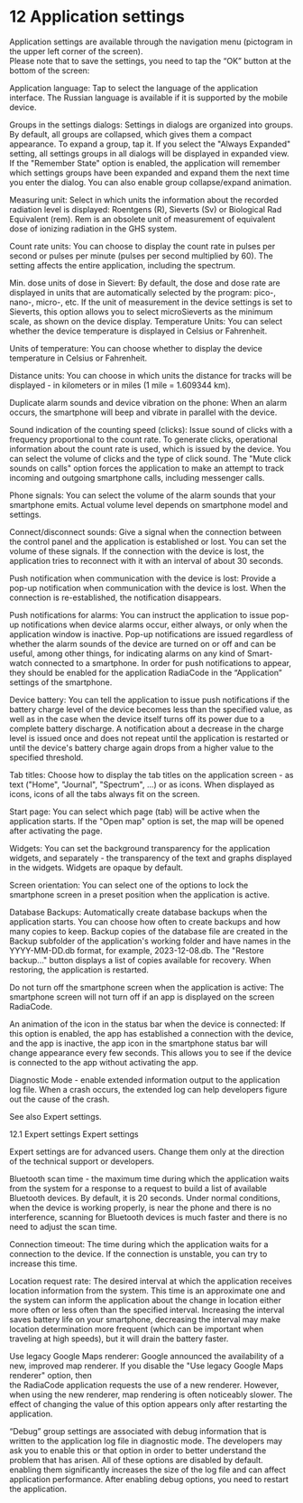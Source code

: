 # 12 Application settings

Application settings are available through the navigation menu (pictogram in the upper left corner of the screen).\
Please note that to save the settings, you need to tap the “OK” button at the bottom of the screen:

Application language: Tap to select the language of the application interface. The Russian language is available if it is supported by the mobile device.

Groups in the settings dialogs: Settings in dialogs are organized into groups. By default, all groups are collapsed, which gives them a compact appearance. To expand a group, tap it. If you select the "Always Expanded" setting, all settings groups in all dialogs will be displayed in expanded view. If the "Remember State" option is enabled, the application will remember which settings groups have been expanded and expand them the next time you enter the dialog. You can also enable group collapse/expand animation.

Measuring unit: Select in which units the information about the recorded radiation level is displayed: Roentgens (R), Sieverts (Sv) or Biological Rad Equivalent (rem). Rem is an obsolete unit of measurement of equivalent dose of ionizing radiation in the GHS system.

Count rate units: You can choose to display the count rate in pulses per second or pulses per minute (pulses per second multiplied by 60). The setting affects the entire application, including the spectrum.

Min. dose units of dose in Sievert: By default, the dose and dose rate are displayed in units that are automatically selected by the program: pico-, nano-, micro-, etc. If the unit of measurement in the device settings is set to Sieverts, this option allows you to select microSieverts as the minimum scale, as shown on the device display. Temperature Units: You can select whether the device temperature is displayed in Celsius or Fahrenheit.

Units of temperature: You can choose whether to display the device temperature in Celsius or Fahrenheit.

Distance units: You can choose in which units the distance for tracks will be displayed - in kilometers or in miles (1 mile = 1.609344 km).

Duplicate alarm sounds and device vibration on the phone: When an alarm occurs, the smartphone will beep and vibrate in parallel with the device.

Sound indication of the counting speed (clicks): Issue sound of clicks with a frequency proportional to the count rate. To generate clicks, operational information about the count rate is used, which is issued by the device. You can select the volume of clicks and the type of click sound. The "Mute click sounds on calls" option forces the application to make an attempt to track incoming and outgoing smartphone calls, including messenger calls.

Phone signals: You can select the volume of the alarm sounds that your smartphone emits. Actual volume level depends on smartphone model and settings.

Connect/disconnect sounds: Give a signal when the connection between the control panel and the application is established or lost. You can set the volume of these signals. If the connection with the device is lost, the application tries to reconnect with it with an interval of about 30 seconds.

Push notification when communication with the device is lost: Provide a pop-up notification when communication with the device is lost. When the connection is re-established, the notification disappears.

Push notifications for alarms: You can instruct the application to issue pop-up notifications when device alarms occur, either always, or only when the application window is inactive. Pop-up notifications are issued regardless of whether the alarm sounds of the device are turned on or off and can be useful, among other things, for indicating alarms on any kind of Smart-watch connected to a smartphone. In order for push notifications to appear, they should be enabled for the application RadiaCode in the “Application” settings of the smartphone.

Device battery: You can tell the application to issue push notifications if the battery charge level of the device becomes less than the specified value, as well as in the case when the device itself turns off its power due to a complete battery discharge. A notification about a decrease in the charge level is issued once and does not repeat until the application is restarted or until the device's battery charge again drops from a higher value to the specified threshold.

Tab titles: Choose how to display the tab titles on the application screen - as text ("Home", "Journal", "Spectrum", ...) or as icons. When displayed as icons, icons of all the tabs always fit on the screen.

Start page: You can select which page (tab) will be active when the application starts. If the "Open map" option is set, the map will be opened after activating the page.

Widgets: You can set the background transparency for the application widgets, and separately - the transparency of the text and graphs displayed in the widgets. Widgets are opaque by default.

Screen orientation: You can select one of the options to lock the smartphone screen in a preset position when the application is active.

Database Backups: Automatically create database backups when the application starts. You can choose how often to create backups and how many copies to keep. Backup copies of the database file are created in the Backup subfolder of the application's working folder and have names in the YYYY-MM-DD.db format, for example, 2023-12-08.db. The "Restore backup..." button displays a list of copies available for recovery. When restoring, the application is restarted.

Do not turn off the smartphone screen when the application is active: The smartphone screen will not turn off if an app is displayed on the screen RadiaCode.

An animation of the icon in the status bar when the device is connected: If this option is enabled, the app has established a connection with the device, and the app is inactive, the app icon in the smartphone status bar will change appearance every few seconds. This allows you to see if the device is connected to the app without activating the app.

Diagnostic Mode - enable extended information output to the application log file. When a crash occurs, the extended log can help developers figure out the cause of the crash.

See also Expert settings.

12.1 Expert settings Expert settings

Expert settings are for advanced users. Change them only at the direction of the technical support or developers.

Bluetooth scan time - the maximum time during which the application waits from the system for a response to a request to build a list of available Bluetooth devices. By default, it is 20 seconds. Under normal conditions, when the device is working properly, is near the phone and there is no interference, scanning for Bluetooth devices is much faster and there is no need to adjust the scan time.

Connection timeout: The time during which the application waits for a connection to the device. If the connection is unstable, you can try to increase this time.

Location request rate: The desired interval at which the application receives location information from the system. This time is an approximate one and the system can inform the application about the change in location either more often or less often than the specified interval. Increasing the interval saves battery life on your smartphone, decreasing the interval may make location determination more frequent (which can be important when traveling at high speeds), but it will drain the battery faster.

Use legacy Google Maps renderer: Google announced the availability of a new, improved map renderer. If you disable the "Use legacy Google Maps renderer" option, then\
the RadiaCode application requests the use of a new renderer. However, when using the new renderer, map rendering is often noticeably slower. The effect of changing the value of this option appears only after restarting the application.

“Debug” group settings are associated with debug information that is written to the application log file in diagnostic mode. The developers may ask you to enable this or that option in order to better understand the problem that has arisen. All of these options are disabled by default. enabling them significantly increases the size of the log file and can affect application performance. After enabling debug options, you need to restart the application.
